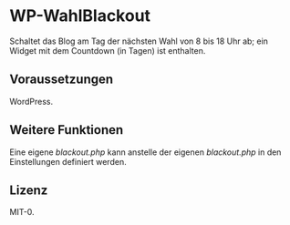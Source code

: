 # WP-WahlBlackout

Schaltet das Blog am Tag der nächsten Wahl von 8 bis 18 Uhr ab; ein Widget mit dem Countdown (in Tagen) ist enthalten.

## Voraussetzungen

WordPress.

## Weitere Funktionen

Eine eigene *blackout.php* kann anstelle der eigenen *blackout.php* in den Einstellungen definiert werden.

## Lizenz

MIT-0.
